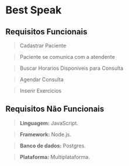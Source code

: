 # Best Speak

## Requisitos Funcionais

> Cadastrar Paciente

> Paciente se comunica com a atendente

> Buscar Horarios Disponiveis para Consulta

> Agendar Consulta

> Inserir Exercicios

## Requisitos Não Funcionais

> **Linguagem:** JavaScript.

> **Framework:** Node.js.

> **Banco de dados:** Postgres.

> **Plataforma:** Multiplataforma.
